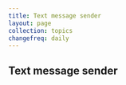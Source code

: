 ```yaml
---
title: Text message sender
layout: page
collection: topics
changefreq: daily
---
```


## Text message sender
